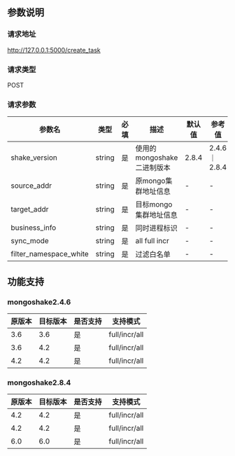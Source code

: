 参数说明
-------
### 请求地址
http://127.0.0.1:5000/create_task

### 请求类型
POST

### 请求参数
| 参数名      | 类型     | 必填 | 描述                 | 默认值   | 参考值         |
| ----------- |--------| --- |--------------------|-------|-------------|
| shake_version     | string |  是  | 使用的mongoshake二进制版本 | 2.8.4 | 2.4.6｜2.8.4 |
| source_addr | string |  是  | 原mongo集群地址信息       | -     | -           |
| target_addr       | string |  是  | 目标mongo集群地址信息      | -     | -           |
| business_info       | string |  是  | 同时进程标识             | -     | -           |
| sync_mode       | string |  是  | all full  incr     | -     | -          |
| filter_namespace_white       | string |  是  | 过滤白名单              | -     | -           |



功能支持
-------
### mongoshake2.4.6  
| 原版本      | 目标版本     | 是否支持 | 支持模式          |
| -----------|-----------|------|---------------|
| 3.6    | 3.6 | 是    | full/incr/all |
| 3.6    | 4.2 | 是    | full/incr/all |
| 4.2    | 4.2 | 是    | full/incr/all |

### mongoshake2.8.4
| 原版本      | 目标版本     | 是否支持 | 支持模式          |
| ----------- |-----------|------|---------------|
| 4.2     | 4.2 | 是    | full/incr/all |
| 4.2     | 4.2 | 是    | full/incr/all |
| 6.0     | 6.0 | 是    | full/incr/all |

